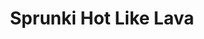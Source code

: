 ---
slug: sprunki-hot-like-lava
title: Sprunki Hot Like Lava
description: "Sprunki Hot Like Lava is an exciting online game. Play for free directly in your browser!"
icon: /images/popular_mods/Sprunki Hot Like Lava.png
url: https://wowtbc.net/sprunkin/hot-like-lave1/index.html
previewImage: /images/popular_mods/Sprunki Hot Like Lava.png
type: popular mods

# SEO配置
seo:
  title: "Sprunki Hot Like Lava - Play Free Online Game | Fun Browser Games"
  description: "Sprunki Hot Like Lava - Play this fun online game for free in your browser. No download required!"
  ogImage: "/images/popular_mods/Sprunki Hot Like Lava.png"
  keywords: "sprunki-hot-like-lava, online game, browser game, free game, popular mods game, play online"

videoUrls:
  - https://www.youtube.com/embed/example1
  - https://www.youtube.com/embed/example2

whyPlay:
  title: "Why Play Sprunki Hot Like Lava?"
  items:
    - "Immersive Gameplay: Sprunki Hot Like Lava offers an engaging and immersive gaming experience that will keep you entertained for hours"
    - "Challenging Levels: Test your skills with increasingly difficult challenges and obstacles"
    - "Beautiful Graphics: Enjoy stunning visuals and smooth animations that bring the game world to life"
    - "Regular Updates: New content and features are added regularly to keep the game fresh and exciting"
    - "Free to Play: Experience all the fun without spending a penny"
    - "Community Features: Connect with other players, share strategies, and compete for high scores"
    - "Cross-Platform: Play on any device with a web browser, no downloads required"

features:
  title: "Key Features of Sprunki Hot Like Lava"
  image: "/images/popular_mods/Sprunki Hot Like Lava.png"
  items:
    - "Intuitive Controls: Easy to learn controls make Sprunki Hot Like Lava accessible for players of all skill levels"
    - "Multiple Game Modes: Enjoy various gameplay options that provide different challenges and experiences"
    - "Character Customization: Personalize your gaming experience with unique characters and items"
    - "Achievement System: Complete special tasks to earn rewards and recognition"
    - "Leaderboards: Compete with players worldwide and see who can achieve the highest scores"

characteristics:
  title: "Game Characteristics"
  image: "/images/popular_mods/Sprunki Hot Like Lava.png"
  items:
    - "Genre: Popular mods game with elements of strategy and skill"
    - "Difficulty: Suitable for both casual gamers and those seeking a challenge"
    - "Play Time: Quick sessions or extended gameplay, depending on your preference"
    - "Art Style: Vibrant and engaging visuals that enhance the gaming experience"
    - "Sound Design: Immersive audio that complements the gameplay perfectly"

info: "Sprunki Hot Like Lava is an exciting online game that offers players a unique and engaging gaming experience. With its intuitive controls, stunning visuals, and challenging gameplay, Sprunki Hot Like Lava provides hours of entertainment for players of all ages and skill levels. Whether you're looking for a quick gaming session during a break or an extended play session, Sprunki Hot Like Lava delivers an immersive experience that will keep you coming back for more. The game features multiple levels of increasing difficulty, ensuring that players are constantly challenged as they progress. With regular updates adding new content and features, Sprunki Hot Like Lava remains fresh and exciting, providing endless entertainment options for its growing community of players."

howToPlayIntro: "Welcome to Sprunki Hot Like Lava! This guide will walk you through the basics and help you master the game. Whether you're a beginner or looking to improve your skills, these tips and instructions will enhance your gaming experience."

howToPlaySteps:
  - title: "Getting Started"
    description: "Begin your Sprunki Hot Like Lava adventure by familiarizing yourself with the controls. Use your keyboard or mouse to navigate through the game interface. The tutorial will guide you through the basic mechanics and help you understand the objectives."
  - title: "Understanding the Objectives"
    description: "In Sprunki Hot Like Lava, your main goal is to progress through levels by completing specific objectives. Each level presents unique challenges that require different strategies and approaches."
  - title: "Mastering the Controls"
    description: "Practice using the controls to improve your precision and reaction time. Sprunki Hot Like Lava requires quick reflexes and strategic thinking to overcome obstacles and defeat opponents."
  - title: "Utilizing Power-ups"
    description: "Collect power-ups throughout the game to enhance your abilities and overcome difficult challenges. Each power-up offers unique advantages that can be crucial for success."
  - title: "Developing Strategies"
    description: "As you progress in Sprunki Hot Like Lava, develop effective strategies for different scenarios. Analyze patterns, anticipate challenges, and adapt your approach to maximize your performance."

faq:
  title: "Frequently Asked Questions about Sprunki Hot Like Lava"
  items:
    - question: "Is Sprunki Hot Like Lava free to play?"
      answer: "Yes, Sprunki Hot Like Lava is completely free to play directly in your web browser. No downloads or purchases are required to enjoy the full game experience."
    - question: "Can I play Sprunki Hot Like Lava on mobile devices?"
      answer: "Yes, Sprunki Hot Like Lava is optimized for both desktop and mobile play. You can enjoy the game on any device with a web browser and internet connection."
    - question: "Are there any in-game purchases?"
      answer: "While Sprunki Hot Like Lava is free to play, there may be optional in-game purchases available for cosmetic items or additional features that don't affect core gameplay."
    - question: "How often is Sprunki Hot Like Lava updated?"
      answer: "The developers regularly update Sprunki Hot Like Lava with new content, features, and improvements based on player feedback and game performance."
    - question: "Can I play Sprunki Hot Like Lava offline?"
      answer: "Currently, Sprunki Hot Like Lava requires an internet connection to play as it's a browser-based online game."
    - question: "Is Sprunki Hot Like Lava suitable for children?"
      answer: "Yes, Sprunki Hot Like Lava is designed to be family-friendly and suitable for players of all ages."
    - question: "How do I report bugs or issues?"
      answer: "If you encounter any problems while playing Sprunki Hot Like Lava, you can report them through the game's support page or contact the developers directly through their website."
    - question: "Still Have Questions?"
      answer: "If you have additional questions about Sprunki Hot Like Lava that aren't covered in this FAQ, please visit our support center or contact our customer service team for assistance."
---